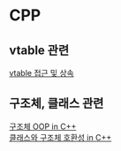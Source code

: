 # CPP

## vtable 관련
[vtable 접근 및 상속](https://github.com/seowooyoung119/CPP/tree/main/vtable%EC%97%90%20%EB%8C%80%ED%95%B4/vtable%EC%97%90%20%EB%8C%80%ED%95%B4)

## 구조체, 클래스 관련
[구조체 OOP in C++](https://github.com/seowooyoung119/CPP/tree/main/%EA%B5%AC%EC%A1%B0%EC%B2%B4%20OOP/%EA%B5%AC%EC%A1%B0%EC%B2%B4%20OOP)
<br>[클래스와 구조체 호환성 in C++](https://github.com/seowooyoung119/CPP/tree/main/%EA%B5%AC%EC%A1%B0%EC%B2%B4%20%ED%81%B4%EB%9E%98%EC%8A%A4%20OOP%20%ED%98%B8%ED%99%98%EC%84%B1/%EA%B5%AC%EC%A1%B0%EC%B2%B4%20%ED%81%B4%EB%9E%98%EC%8A%A4%20OOP%20%ED%98%B8%ED%99%98%EC%84%B1)

